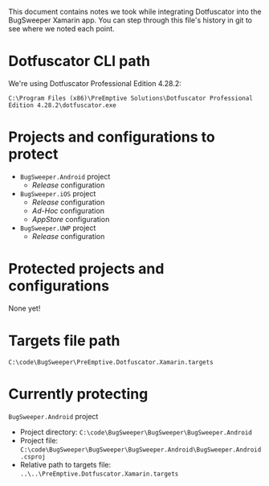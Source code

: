 This document contains notes we took while integrating Dotfuscator into 
the BugSweeper Xamarin app. You can step through this file's history in git
to see where we noted each point.

# Dotfuscator CLI path

We're using Dotfuscator Professional Edition 4.28.2:

`C:\Program Files (x86)\PreEmptive Solutions\Dotfuscator Professional Edition 4.28.2\dotfuscator.exe`

# Projects and configurations to protect

* `BugSweeper.Android` project
  * *Release* configuration
* `BugSweeper.iOS` project
  * *Release* configuration
  * *Ad-Hoc* configuration
  * *AppStore* configuration
* `BugSweeper.UWP` project
  * *Release* configuration
  
# Protected projects and configurations

None yet!

# Targets file path

`C:\code\BugSweeper\PreEmptive.Dotfuscator.Xamarin.targets`

# Currently protecting

`BugSweeper.Android` project

* Project directory: `C:\code\BugSweeper\BugSweeper\BugSweeper.Android`
* Project file: `C:\code\BugSweeper\BugSweeper\BugSweeper.Android\BugSweeper.Android.csproj`
* Relative path to targets file: `..\..\PreEmptive.Dotfuscator.Xamarin.targets`